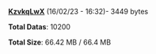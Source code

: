 [**KzvkqLwX**](/data/KzvkqLwX.txt) (16/02/23 - 16:32)- 3449 bytes

**Total Datas**: 10200

**Total Size**: 66.42 MB / 66.4 MB